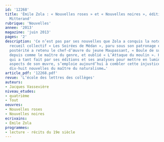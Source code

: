 ```yaml
---
id: '12268'
title: 'Émile Zola : « Nouvelles roses » et « Nouvelles noires », édition d’Henri
  Mitterand'
rubrique: 'Nouvelles'
annee: '2013'
magazine: 'juin 2013'
pages: '2'
description: 'Ce n’est pas par ses nouvelles que Zola a conquis la notoriété : du
  recueil collectif « Les Soirées de Médan », paru sous son patronage en 1880, la
  postérité a retenu le chef-d’œuvre du jeune Maupassant, « Boule de suif », consacré
  depuis comme le maître du genre, et oublié « L’Attaque du moulin ». Henri Mitterand,
  qui a tant fait par ses éditions et ses analyses pour mettre en lumière les divers
  aspects de son œuvre, s’emploie aujourd’hui à combler cette injustice en publiant
  dix-huit nouvelles du maître du naturalisme…'
article_pdf: '12268.pdf'
revue: 'L’école des lettres des collèges'
auteurs:
- Jacques Vassevière
niveau_etudes:
- quatrième
- Tout
oeuvres:
- Nouvelles roses
- Nouvelles noires
ecrivains:
- Émile Zola
programmes:
- lecture - récits du 19e siècle
---
```

